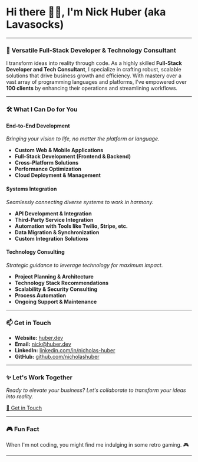 # Hi there 👋🏼, I'm Nick Huber (aka Lavasocks)

---

### 🚀 **Versatile Full-Stack Developer & Technology Consultant**

I transform ideas into reality through code. As a highly skilled **Full-Stack Developer and Tech Consultant**, I specialize in crafting robust, scalable solutions that drive business growth and efficiency. With mastery over a vast array of programming languages and platforms, I've empowered over **100 clients** by enhancing their operations and streamlining workflows.

---

### 🛠 **What I Can Do for You**

#### **End-to-End Development**

*Bringing your vision to life, no matter the platform or language.*

- **Custom Web & Mobile Applications**
- **Full-Stack Development (Frontend & Backend)**
- **Cross-Platform Solutions**
- **Performance Optimization**
- **Cloud Deployment & Management**

#### **Systems Integration**

*Seamlessly connecting diverse systems to work in harmony.*

- **API Development & Integration**
- **Third-Party Service Integration**
- **Automation with Tools like Twilio, Stripe, etc.**
- **Data Migration & Synchronization**
- **Custom Integration Solutions**

#### **Technology Consulting**

*Strategic guidance to leverage technology for maximum impact.*

- **Project Planning & Architecture**
- **Technology Stack Recommendations**
- **Scalability & Security Consulting**
- **Process Automation**
- **Ongoing Support & Maintenance**

---
<!--
### 📈 **GitHub Stats**

<p align="center">
  <img src="http://github-profile-summary-cards.vercel.app/api/cards/profile-details?username=nicholashuber&theme=2077" alt="Profile Details" />
  <img src="http://github-profile-summary-cards.vercel.app/api/cards/stats?username=nicholashuber&theme=2077" alt="Stats" />
  <img src="http://github-profile-summary-cards.vercel.app/api/cards/most-commit-language?username=nicholashuber&theme=2077" alt="Most Commit Language" />
</p>

---
-->
### 📫 **Get in Touch**

- **Website:** [huber.dev](https://huber.dev)
- **Email:** [nick@huber.dev](mailto:nick@huber.dev) <!-- Replace with your email -->
- **LinkedIn:** [linkedin.com/in/nicholas-huber](https://www.linkedin.com/in/nicholas-huber) <!-- Replace with your LinkedIn profile -->
- **GitHub:** [github.com/nicholashuber](https://github.com/nicholashuber)

---

### ✨ **Let's Work Together**

*Ready to elevate your business? Let's collaborate to transform your ideas into reality.*

[📩 Get in Touch](mailto:nick@huber.dev) <!-- Replace with your email -->

---

### 🎮 **Fun Fact**

When I'm not coding, you might find me indulging in some retro gaming. 🎮

---
